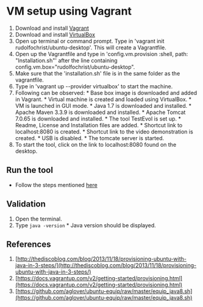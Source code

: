 # VM setup using Vagrant
  1. Download and install [Vagrant](https://www.vagrantup.com/downloads.html)
  2. Download and install [VirtualBox](https://www.virtualbox.org/wiki/Downloads)
  3. Open up terminal or command prompt. Type in 'vagrant init rudolfochrist/ubuntu-desktop'. This will create a Vagrantfile.
  4. Open up the Vagrantfile and type in 'config.vm.provision :shell, path: "Installation.sh"' after the line containing config.vm.box="rudolfochrist/ubuntu-desktop".
  5. Make sure that the 'installation.sh' file is in the same folder as the vagrantfile.
  6. Type in 'vagrant up --provider virtualbox' to start the machine.
  7. Following can be observed:
    * Base box image is downloaded and added in Vagrant.
    * Virtual machine is created and loaded using VirtualBox.
    * VM is launched in GUI mode.
    * Java 1.7 is downloaded and installed.
    * Apache Maven 3.3.9 is downloaded and installed.
    * Apache Tomcat 7.0.65 is downloaded and installed.
    * The tool TestEvol is set up.
    * Readme, License and Installation files are added.
    * Shortcut link to localhost:8080 is created.
    * Shortcut link to the video demonstration is created.
    * USB is disabled. 
    * The tomcate server is started.
  7. To start the tool, click on the link to localhost:8080 found on the desktop.

## Run the tool 
  * Follow the steps mentioned [here](https://github.com/SoftwareEngineeringToolDemos/ICSE-2013-TestEvol)

## Validation
  1. Open the terminal.
  2. Type `java -version`
    * Java version should be displayed.

## References
  1. [http://thediscoblog.com/blog/2013/11/18/provisioning-ubuntu-with-java-in-3-steps/](http://thediscoblog.com/blog/2013/11/18/provisioning-ubuntu-with-java-in-3-steps/)
  2. [https://docs.vagrantup.com/v2/getting-started/provisioning.html](https://docs.vagrantup.com/v2/getting-started/provisioning.html)
  3. [https://github.com/aglover/ubuntu-equip/raw/master/equip_java8.sh](https://github.com/aglover/ubuntu-equip/raw/master/equip_java8.sh)
